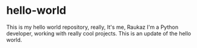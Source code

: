 # hello-world
This is my hello world repository, really, It's me, Raukaz
I'm a Python developer, working with really cool projects.
This is an update of the hello world.
